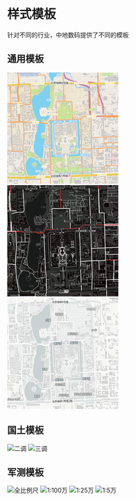 # 样式模板

针对不同的行业，中地数码提供了不同的模板

## 通用模板
![街道模板](./mapgisstyle.png)
![黑暗模板](./darkstyle.png)
![浅色模板](./lightstyle.png)

## 国土模板
![二调]()
![三调]()

## 军测模板
![全比例尺]()
![1:100万]()
![1:25万]()
![1:5万]()

